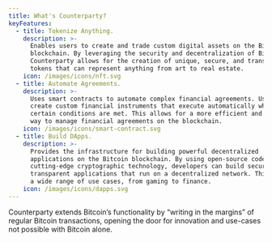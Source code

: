 ```yaml
---
title: What's Counterparty?
keyFeatures:
  - title: Tokenize Anything.
    description: >-
      Enables users to create and trade custom digital assets on the Bitcoin
      blockchain. By leveraging the security and decentralization of Bitcoin,
      Counterparty allows for the creation of unique, secure, and transparent
      tokens that can represent anything from art to real estate.
    icon: /images/icons/nft.svg
  - title: Automate Agreements.
    description: >-
      Uses smart contracts to automate complex financial agreements. Users can
      create custom financial instruments that execute automatically when
      certain conditions are met. This allows for a more efficient and secure
      way to manage financial agreements on the blockchain.
    icon: /images/icons/smart-contract.svg
  - title: Build DApps.
    description: >-
      Provides the infrastructure for building powerful decentralized
      applications on the Bitcoin blockchain. By using open-source code and
      cutting-edge cryptographic technology, developers can build secure and
      transparent applications that run on a decentralized network. This enables
      a wide range of use cases, from gaming to finance.
    icon: /images/icons/dapps.svg
---
```


Counterparty extends Bitcoin’s functionality by “writing in the margins” of regular Bitcoin transactions, opening the door for innovation and use-cases not possible with Bitcoin alone.
